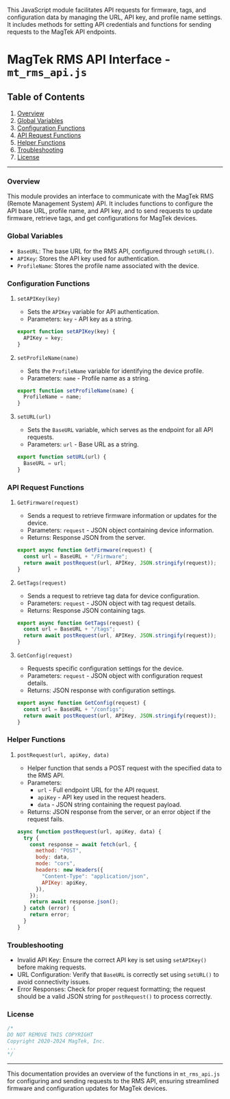 This JavaScript module facilitates API requests for firmware, tags, and configuration data by managing the URL, API key, and profile name settings. It includes methods for setting API credentials and functions for sending requests to the MagTek API endpoints.

# MagTek RMS API Interface - `mt_rms_api.js`

## Table of Contents
1. [Overview](#overview)
2. [Global Variables](#global-variables)
3. [Configuration Functions](#configuration-functions)
4. [API Request Functions](#api-request-functions)
5. [Helper Functions](#helper-functions)
6. [Troubleshooting](#troubleshooting)
7. [License](#license)

---

### Overview
This module provides an interface to communicate with the MagTek RMS (Remote Management System) API. It includes functions to configure the API base URL, profile name, and API key, and to send requests to update firmware, retrieve tags, and get configurations for MagTek devices.

### Global Variables

- `BaseURL`: The base URL for the RMS API, configured through `setURL()`.
- `APIKey`: Stores the API key used for authentication.
- `ProfileName`: Stores the profile name associated with the device.

### Configuration Functions

1. `setAPIKey(key)`
   - Sets the `APIKey` variable for API authentication.
   - Parameters: `key` - API key as a string.

   ```javascript
   export function setAPIKey(key) {
     APIKey = key;
   }
   ```

2. `setProfileName(name)`
   - Sets the `ProfileName` variable for identifying the device profile.
   - Parameters: `name` - Profile name as a string.

   ```javascript
   export function setProfileName(name) {
     ProfileName = name;
   }
   ```

3. `setURL(url)`
   - Sets the `BaseURL` variable, which serves as the endpoint for all API requests.
   - Parameters: `url` - Base URL as a string.

   ```javascript
   export function setURL(url) {
     BaseURL = url;
   }
   ```

### API Request Functions

1. `GetFirmware(request)`
   - Sends a request to retrieve firmware information or updates for the device.
   - Parameters: `request` - JSON object containing device information.
   - Returns: Response JSON from the server.

   ```javascript
   export async function GetFirmware(request) {
     const url = BaseURL + "/Firmware";
     return await postRequest(url, APIKey, JSON.stringify(request));
   }
   ```

2. `GetTags(request)`
   - Sends a request to retrieve tag data for device configuration.
   - Parameters: `request` - JSON object with tag request details.
   - Returns: Response JSON containing tags.

   ```javascript
   export async function GetTags(request) {
     const url = BaseURL + "/tags";
     return await postRequest(url, APIKey, JSON.stringify(request));
   }
   ```

3. `GetConfig(request)`
   - Requests specific configuration settings for the device.
   - Parameters: `request` - JSON object with configuration request details.
   - Returns: JSON response with configuration settings.

   ```javascript
   export async function GetConfig(request) {
     const url = BaseURL + "/configs";
     return await postRequest(url, APIKey, JSON.stringify(request));
   }
   ```

### Helper Functions

1. `postRequest(url, apiKey, data)`
   - Helper function that sends a POST request with the specified data to the RMS API.
   - Parameters:
     - `url` - Full endpoint URL for the API request.
     - `apiKey` - API key used in the request headers.
     - `data` - JSON string containing the request payload.
   - Returns: JSON response from the server, or an error object if the request fails.

   ```javascript
   async function postRequest(url, apiKey, data) {
     try {
       const response = await fetch(url, {
         method: "POST",
         body: data,
         mode: "cors",
         headers: new Headers({
           "Content-Type": "application/json",
           APIKey: apiKey,
         }),
       });
       return await response.json();
     } catch (error) {
       return error;
     }
   }
   ```

### Troubleshooting

- Invalid API Key: Ensure the correct API key is set using `setAPIKey()` before making requests.
- URL Configuration: Verify that `BaseURL` is correctly set using `setURL()` to avoid connectivity issues.
- Error Responses: Check for proper request formatting; the request should be a valid JSON string for `postRequest()` to process correctly.

### License

```javascript
/* 
DO NOT REMOVE THIS COPYRIGHT
Copyright 2020-2024 MagTek, Inc.
...
*/
```

---

This documentation provides an overview of the functions in `mt_rms_api.js` for configuring and sending requests to the RMS API, ensuring streamlined firmware and configuration updates for MagTek devices.